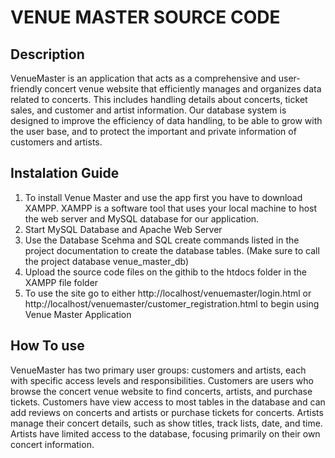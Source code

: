 # VENUE MASTER SOURCE CODE
## Description
VenueMaster is an application that acts as a comprehensive and user-friendly concert venue website that efficiently manages and organizes data related to concerts. This includes handling details about concerts, ticket sales, and customer and artist information. Our database system is designed to improve the efficiency of data handling, to be able to grow with the user base, and to protect the important and private information of customers and artists.


## Instalation Guide
1. To install Venue Master and use the app first you have to download XAMPP. XAMPP is a software tool that uses your local machine to host the web server and MySQL database for our application.
2. Start MySQL Database and Apache Web Server
3. Use the Database Scehma and SQL create commands listed in the project documentation to create the database tables. (Make sure to call the project database venue_master_db)
4. Upload the source code files on the githib to the htdocs folder in the XAMPP file folder
5. To use the site go to either http://localhost/venuemaster/login.html or http://localhost/venuemaster/customer_registration.html to begin using Venue Master Application


## How To use
VenueMaster has two primary user groups: customers and artists, each with specific access levels and responsibilities.
Customers are users who browse the concert venue website to find concerts, artists, and purchase tickets. Customers have view access to most tables in the database and can add reviews on concerts and artists or purchase tickets for concerts.
Artists manage their concert details, such as show titles, track lists, date, and time. Artists have limited access to the database, focusing primarily on their own concert information.
